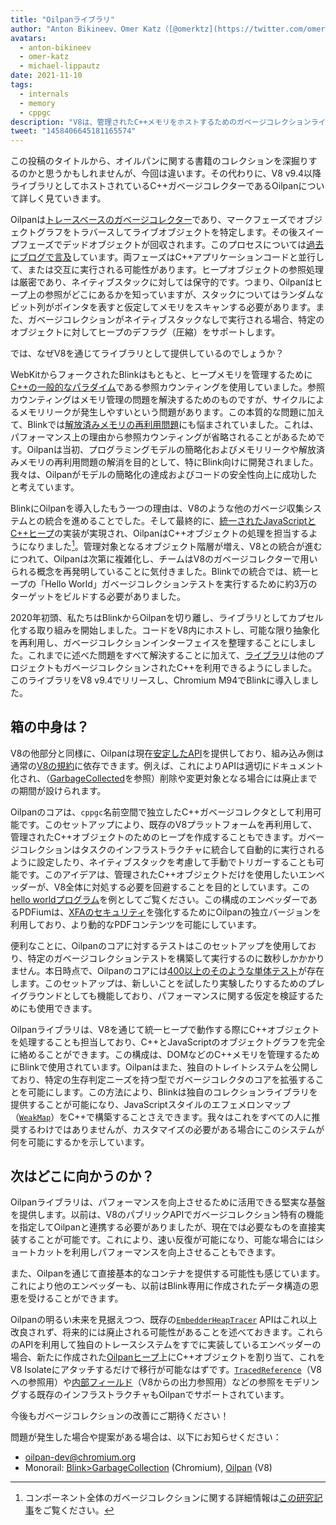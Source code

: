 ```yaml
---
title: "Oilpanライブラリ"
author: "Anton Bikineev、Omer Katz（[@omerktz](https://twitter.com/omerktz)）、Michael Lippautz（[@mlippautz](https://twitter.com/mlippautz)）効率的で効果的なファイル移動者たち"
avatars: 
  - anton-bikineev
  - omer-katz
  - michael-lippautz
date: 2021-11-10
tags: 
  - internals
  - memory
  - cppgc
description: "V8は、管理されたC++メモリをホストするためのガベージコレクションライブラリOilpanを搭載しています。"
tweet: "1458406645181165574"
---
```


この投稿のタイトルから、オイルパンに関する書籍のコレクションを深掘りするのかと思うかもしれませんが、今回は違います。その代わりに、V8 v9.4以降ライブラリとしてホストされているC++ガベージコレクターであるOilpanについて詳しく見ていきます。

<!--truncate-->
Oilpanは[トレースベースのガベージコレクター](https://en.wikipedia.org/wiki/Tracing_garbage_collection)であり、マークフェーズでオブジェクトグラフをトラバースしてライブオブジェクトを特定します。その後スイープフェーズでデッドオブジェクトが回収されます。このプロセスについては[過去にブログで言及](https://v8.dev/blog/high-performance-cpp-gc)しています。両フェーズはC++アプリケーションコードと並行して、または交互に実行される可能性があります。ヒープオブジェクトの参照処理は厳密であり、ネイティブスタックに対しては保守的です。つまり、Oilpanはヒープ上の参照がどこにあるかを知っていますが、スタックについてはランダムなビット列がポインタを表すと仮定してメモリをスキャンする必要があります。また、ガベージコレクションがネイティブスタックなしで実行される場合、特定のオブジェクトに対してヒープのデフラグ（圧縮）をサポートします。

では、なぜV8を通じてライブラリとして提供しているのでしょうか？

WebKitからフォークされたBlinkはもともと、ヒープメモリを管理するために[C++の一般的なパラダイム](https://en.cppreference.com/w/cpp/memory/shared_ptr)である参照カウンティングを使用していました。参照カウンティングはメモリ管理の問題を解決するためのものですが、サイクルによるメモリリークが発生しやすいという問題があります。この本質的な問題に加えて、Blinkでは[解放済みメモリの再利用問題](https://en.wikipedia.org/wiki/Dangling_pointer)にも悩まされていました。これは、パフォーマンス上の理由から参照カウンティングが省略されることがあるためです。Oilpanは当初、プログラミングモデルの簡略化およびメモリリークや解放済みメモリの再利用問題の解消を目的として、特にBlink向けに開発されました。我々は、Oilpanがモデルの簡略化の達成およびコードの安全性向上に成功したと考えています。

BlinkにOilpanを導入したもう一つの理由は、V8のような他のガベージ収集システムとの統合を進めることでした。そして最終的に、[統一されたJavaScriptとC++ヒープ](https://v8.dev/blog/tracing-js-dom)の実装が実現され、OilpanはC++オブジェクトの処理を担当するようになりました[^1]。管理対象となるオブジェクト階層が増え、V8との統合が進むにつれて、Oilpanは次第に複雑化し、チームはV8のガベージコレクターで用いられる概念を再発明していることに気付きました。Blinkでの統合では、統一ヒープの「Hello World」ガベージコレクションテストを実行するために約3万のターゲットをビルドする必要がありました。

2020年初頭、私たちはBlinkからOilpanを切り離し、ライブラリとしてカプセル化する取り組みを開始しました。コードをV8内にホストし、可能な限り抽象化を再利用し、ガベージコレクションインターフェイスを整理することにしました。これまでに述べた問題をすべて解決することに加えて、[ライブラリ](https://docs.google.com/document/d/1ylZ25WF82emOwmi_Pg-uU6BI1A-mIbX_MG9V87OFRD8/)は他のプロジェクトもガベージコレクションされたC++を利用できるようにしました。このライブラリをV8 v9.4でリリースし、Chromium M94でBlinkに導入しました。

## 箱の中身は？

V8の他部分と同様に、Oilpanは現在[安定したAPI](https://chromium.googlesource.com/v8/v8.git/+/HEAD/include/cppgc/)を提供しており、組み込み側は通常の[V8の規約](https://v8.dev/docs/api)に依存できます。例えば、これによりAPIは適切にドキュメント化され、（[GarbageCollected](https://chromium.googlesource.com/v8/v8.git/+/main/include/cppgc/garbage-collected.h#17)を参照）削除や変更対象となる場合には廃止までの期間が設けられます。

Oilpanのコアは、`cppgc`名前空間で独立したC++ガベージコレクタとして利用可能です。このセットアップにより、既存のV8プラットフォームを再利用して、管理されたC++オブジェクトのためのヒープを作成することもできます。ガベージコレクションはタスクのインフラストラクチャに統合して自動的に実行されるように設定したり、ネイティブスタックを考慮して手動でトリガーすることも可能です。このアイデアは、管理されたC++オブジェクトだけを使用したいエンベッダーが、V8全体に対処する必要を回避することを目的としています。この[hello worldプログラム](https://chromium.googlesource.com/v8/v8.git/+/main/samples/cppgc/hello-world.cc)を例としてご覧ください。この構成のエンベッダーであるPDFiumは、[XFAのセキュリティ](https://groups.google.com/a/chromium.org/g/chromium-dev/c/RAqBXZWsADo/m/9NH0uGqCAAAJ?utm_medium=email&utm_source=footer)を強化するためにOilpanの独立バージョンを利用しており、より動的なPDFコンテンツを可能にしています。

便利なことに、Oilpanのコアに対するテストはこのセットアップを使用しており、特定のガベージコレクションテストを構築して実行するのに数秒しかかかりません。本日時点で、Oilpanのコアには[400以上のそのような単体テスト](https://source.chromium.org/chromium/chromium/src/+/main:v8/test/unittests/heap/cppgc/)が存在します。このセットアップは、新しいことを試したり実験したりするためのプレイグラウンドとしても機能しており、パフォーマンスに関する仮定を検証するためにも使用できます。

Oilpanライブラリは、V8を通じて統一ヒープで動作する際にC++オブジェクトを処理することも担当しており、C++とJavaScriptのオブジェクトグラフを完全に絡めることができます。この構成は、DOMなどのC++メモリを管理するためにBlinkで使用されています。Oilpanはまた、独自のトレイトシステムを公開しており、特定の生存判定ニーズを持つ型でガベージコレクタのコアを拡張することを可能にします。この方法により、Blinkは独自のコレクションライブラリを提供することが可能になり、JavaScriptスタイルのエフェメロンマップ（[`WeakMap`](https://developer.mozilla.org/en-US/docs/Web/JavaScript/Reference/Global_Objects/WeakMap)）をC++で構築することさえできます。我々はこれをすべての人に推奨するわけではありませんが、カスタマイズの必要がある場合にこのシステムが何を可能にするかを示しています。

## 次はどこに向かうのか？

Oilpanライブラリは、パフォーマンスを向上させるために活用できる堅実な基盤を提供します。以前は、V8のパブリックAPIでガベージコレクション特有の機能を指定してOilpanと連携する必要がありましたが、現在では必要なものを直接実装することが可能です。これにより、速い反復が可能になり、可能な場合にはショートカットを利用しパフォーマンスを向上させることもできます。

また、Oilpanを通じて直接基本的なコンテナを提供する可能性も感じています。これにより他のエンベッダーも、以前はBlink専用に作成されたデータ構造の恩恵を受けることができます。

Oilpanの明るい未来を見据えつつ、既存の[`EmbedderHeapTracer`](https://source.chromium.org/chromium/chromium/src/+/main:v8/include/v8-embedder-heap.h;l=75) APIはこれ以上改良されず、将来的には廃止される可能性があることを述べておきます。これらのAPIを利用して独自のトレースシステムをすでに実装しているエンベッダーの場合、新たに作成された[Oilpanヒープ](https://source.chromium.org/chromium/chromium/src/+/main:v8/include/v8-cppgc.h;l=91)上にC++オブジェクトを割り当て、これをV8 Isolateにアタッチするだけで移行が可能なはずです。[`TracedReference`](https://source.chromium.org/chromium/chromium/src/+/main:v8/include/v8-traced-handle.h;l=334)（V8への参照用）や[内部フィールド](https://source.chromium.org/chromium/chromium/src/+/main:v8/include/v8-object.h;l=502)（V8からの出力参照用）などの参照をモデリングする既存のインフラストラクチャもOilpanでサポートされています。

今後もガベージコレクションの改善にご期待ください！

問題が発生した場合や提案がある場合は、以下にお知らせください：

- [oilpan-dev@chromium.org](mailto:oilpan-dev@chromium.org)
- Monorail: [Blink>GarbageCollection](https://bugs.chromium.org/p/chromium/issues/entry?template=Defect+report+from+user&components=Blink%3EGarbageCollection) (Chromium), [Oilpan](https://bugs.chromium.org/p/v8/issues/entry?template=Defect+report+from+user&components=Oilpan) (V8)

[^1]: コンポーネント全体のガベージコレクションに関する詳細情報は[この研究記事](https://research.google/pubs/pub48052/)をご覧ください。
